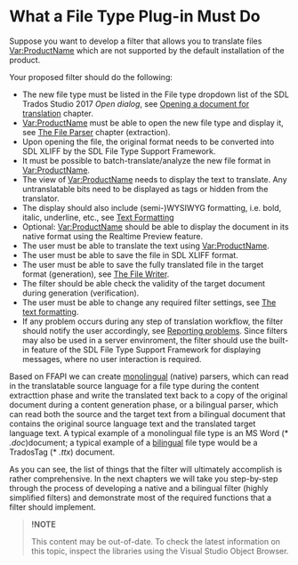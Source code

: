 What a File Type Plug-in Must Do
==

Suppose you want to develop a filter that allows you to translate files <Var:ProductName> which are not supported by the default installation of the product.

Your proposed filter should do the following:

* The new file type must be listed in the File type dropdown list of the SDL Trados Studio 2017 *Open dialog*, see [Opening a document for translation](opening_a_document_for_translation.md) chapter.
* <Var:ProductName> must be able to open the new file type and display it, see [The File Parser](the_file_parser.md) chapter (extraction).
* Upon opening the file, the original format needs to be converted into SDL XLIFF by the SDL File Type Support Framework.
* It must be possible to batch-translate/analyze the new file format in <Var:ProductName>.
* The view of <Var:ProductName> needs to display the text to translate. Any untranslatable bits need to be displayed as tags or hidden from the translator.
* The display should also include (semi-)WYSIWYG formatting, i.e. bold, italic, underline, etc., see [Text Formatting](text_formatting.md)
* Optional: <Var:ProductName> should be able to display the document in its native format using the Realtime Preview feature.
* The user must be able to translate the text using <Var:ProductName>.
* The user must be able to save the file in SDL XLIFF format.
* The user must be able to save the fully translated file in the target format (generation), see  [The File Writer](the_file_writer.md).
* The filter should be able check the validity of the target document during generation (verification).
* The user must be able to change any required filter settings, see [The text formatting](filter_ui_settings.md).
* If any problem occurs during any step of translation workflow, the filter should notify the user accordingly, see [Reporting problems](reporting_problems.md). Since filters may also be used in a server envinroment, the filter should use the built-in feature of the SDL File Type Support Framework for displaying messages, where no user interaction is required.

Based on FFAPI we can create [monolingual](https://en.wikipedia.org/wiki/Monolingualism) (native) parsers, which can read in the translatable source language for a file type during the content extracttion phase and write the translated text back to a copy of the original document during a content generation phase, or a bilingual parser, which can read both the source and the target text from a bilingual document that contains the original source language text and the translated target language text. A typical example of a monolingual file type is an MS Word (* *.doc*)document; a typical example of a [bilingual](https://en.wikipedia.org/wiki/Multilingualism) file type would be a TradosTag (* *.ttx*) document.

As you can see, the list of things that the filter will ultimately accomplish is rather comprehensive. In the next chapters we will take you step-by-step through the process of developing a native and a bilingual filter (highly simplified filters) and demonstrate most of the required functions that a filter should implement.


>**!NOTE**
>
> This content may be out-of-date. To check the latest information on this topic, inspect the libraries using the Visual Studio Object Browser.